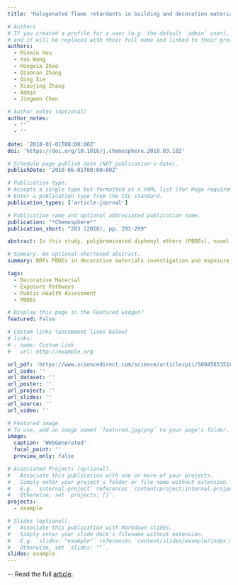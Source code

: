 ```yaml
---
title: 'Halogenated flame retardants in building and decoration materials in China: Implications for human exposure via inhalation and dust ingestion'

# Authors
# If you created a profile for a user (e.g. the default `admin` user), write the username (folder name) here
# and it will be replaced with their full name and linked to their profile.
authors:
  - Minmin Hou
  - Yan Wang
  - Hongxia Zhao
  - Qiaonan Zhang
  - Qing Xie
  - Xiaojing Zhang
  - Admin
  - Jingwen Chen

# Author notes (optional)
author_notes:
  - ''
  - ''

date: '2018-01-01T00:00:00Z'
doi: 'https://doi.org/10.1016/j.chemosphere.2018.03.182'

# Schedule page publish date (NOT publication's date).
publishDate: '2018-06-01T00:00:00Z'

# Publication type.
# Accepts a single type but formatted as a YAML list (for Hugo requirements).
# Enter a publication type from the CSL standard.
publication_types: ['article-journal']

# Publication name and optional abbreviated publication name.
publication: "*Chemosphere*"
publication_short: "203 (2018), pp. 291-299"

abstract: In this study, polybrominated diphenyl ethers (PBDEs), novel brominated flame retardants (NBFRs), and dechlorane plus (DPs) were analyzed in seven categories of building and decoration materials. The total concentrations of analyzed FRs ranged from 1.19 ng/g (diatomite powder) to 9532 ng/g (expanded polystyrene panel). Relatively high concentrations were detected in foam samples and PVC materials, followed by sealing materials, boards, wallpaper, paints, and wall decoration powders. BDE209 was the most detected compound with the highest concentrations in almost all materials, followed by decabromodiphenyl ethane (DBDPE), which was consistent with their productions and consumptions in China. The estimated PBDE concentrations in air and dust based on material concentration and emission rate were comparable with those detected in real samples. Adult and infant exposures via inhalation and dust ingestion were assessed. The estimated exposures to BDE209 via dust ingestion were 1.36 and 0.12 ng/(kg bw d), which were 19- and 4-fold higher than those via inhalation for infants and adults, respectively. This suggested that dust ingestion was a significant pathway of human BDE209 exposure, especially for infants. For the other PBDE congeners (∑7PBDEs), the estimated exposures via inhalation were 2.60 and 1.32 ng/(kg bw d) for infants and adults, respectively. Despite the low estimated human exposures to PBDEs compared to the oral reference doses, the exposure associated with building and decoration materials still requires more attention because of the potential risks from other exposure pathways and undetected FRs in those materials.

# Summary. An optional shortened abstract.
summary: BRFs PBDEs in decorative materials investigation and exposure pathways. 

tags:
  - Decorative Material
  - Exposure Pathways
  - Public Health Assessment
  - PBDEs

# Display this page in the Featured widget?
featured: False

# Custom links (uncomment lines below)
# links:
# - name: Custom Link
#   url: http://example.org

url_pdf: 'https://www.sciencedirect.com/science/article/pii/S0045653518306106/pdfft?md5=bc749fa7613d92a6a546e257f36cdc63&pid=1-s2.0-S0045653518306106-main.pdf'
url_code: ''
url_dataset: ''
url_poster: ''
url_project: ''
url_slides: ''
url_source: ''
url_video: ''

# Featured image
# To use, add an image named `featured.jpg/png` to your page's folder.
image:
  caption: 'WebGenerated'
  focal_point: ''
  preview_only: false

# Associated Projects (optional).
#   Associate this publication with one or more of your projects.
#   Simply enter your project's folder or file name without extension.
#   E.g. `internal-project` references `content/project/internal-project/index.md`.
#   Otherwise, set `projects: []`.
projects:
  - example

# Slides (optional).
#   Associate this publication with Markdown slides.
#   Simply enter your slide deck's filename without extension.
#   E.g. `slides: "example"` references `content/slides/example/index.md`.
#   Otherwise, set `slides: ""`.
slides: example
---
```


-- Read the full [article](https://www.sciencedirect.com/science/article/pii/S0045653518306106).

